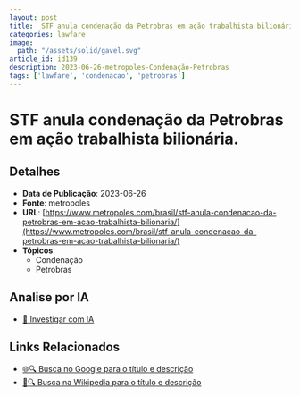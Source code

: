 ```yaml
---
layout: post
title:  STF anula condenação da Petrobras em ação trabalhista bilionária.
categories: lawfare
image: 
  path: "/assets/solid/gavel.svg"
article_id: id139
description: 2023-06-26-metropoles-Condenação-Petrobras
tags: ['lawfare', 'condenacao', 'petrobras']
---
```


# STF anula condenação da Petrobras em ação trabalhista bilionária.

## Detalhes
- **Data de Publicação**: 2023-06-26
- **Fonte**: metropoles
- **URL**: [https://www.metropoles.com/brasil/stf-anula-condenacao-da-petrobras-em-acao-trabalhista-bilionaria/](https://www.metropoles.com/brasil/stf-anula-condenacao-da-petrobras-em-acao-trabalhista-bilionaria/)
- **Tópicos**:
  - Condenação
  - Petrobras

## Analise por IA
- [🤖 Investigar com IA](https://www.perplexity.ai/search?q=%22not%C3%ADcia%20artigo%20Brasil%22%20STF%20anula%20condena%C3%A7%C3%A3o%20da%20Petrobras%20em%20a%C3%A7%C3%A3o%20trabalhista%20bilion%C3%A1ria.%20metropoles%202023-06-26)

## Links Relacionados
- [🌐🔍 Busca no Google para o título e descrição](https://www.google.com/search?q=%22not%C3%ADcia%20artigo%20Brasil%22%20STF%20anula%20condena%C3%A7%C3%A3o%20da%20Petrobras%20em%20a%C3%A7%C3%A3o%20trabalhista%20bilion%C3%A1ria.%20metropoles%202023-06-26)
- [📖🔍 Busca na Wikipedia para o título e descrição](https://pt.wikipedia.org/w/index.php?search=%22not%C3%ADcia%20artigo%20Brasil%22%20STF%20anula%20condena%C3%A7%C3%A3o%20da%20Petrobras%20em%20a%C3%A7%C3%A3o%20trabalhista%20bilion%C3%A1ria.%20metropoles%202023-06-26)

